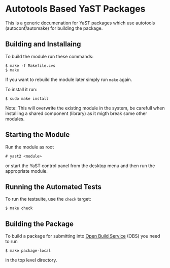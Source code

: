 Autotools Based YaST Packages
=============================

This is a generic documenation for YaST packages which use autotools (autoconf/automake)
for building the package.

Building and Installaing
--------------------------

To build the module run these commands:

    $ make -f Makefile.cvs
    $ make

If you want to rebuild the module later simply run `make` again.

To install it run:

    $ sudo make install

Note: This will overwrite the existing module in the system, be carefull when installing
a shared component (library) as it migth break some other modules.


Starting the Module
-------------------

Run the module as root

    # yast2 <module>

or start the YaST control panel from the desktop menu and then run the appropriate module.


Running the Automated Tests
---------------------------

To run the testsuite, use the `check` target:

    $ make check


Building the Package
--------------------

To build a package for submitting into [Open Build Service](https://build.opensuse.org/) (OBS) you need to run

    $ make package-local

in the top level directory.
